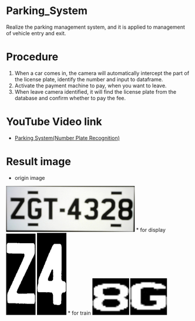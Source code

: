 # Parking_System
Realize the parking management system, and it is applied to management of vehicle entry and exit.
# Procedure
1. When a car comes in, the camera will automatically intercept the part of the license plate, identify the number and input to dataframe.
2. Activate the payment machine to pay, when you want to leave.
3. When leave camera identified, it will find the license plate from the database and confirm whether to pay the fee.
# YouTube Video link
* <a href="https://www.youtube.com/watch?v=1yvqx_l7rzQ/">Parking System(Number Plate Recognition)</a>
# Result image
* origin image
<img src='https://github.com/Appmedia06/Parking_System/blob/master/image_folder/image_2.jpg' width=350/>
* for display
<img src='https://github.com/Appmedia06/Parking_System/blob/master/image_folder/0.jpg' width=80/>
<img src='https://github.com/Appmedia06/Parking_System/blob/master/image_folder/4.jpg' width=80/>
* for train
<img src='https://github.com/Appmedia06/Parking_System/blob/master/image_folder/7.jpg' width=100/>
<img src='https://github.com/Appmedia06/Parking_System/blob/master/image_folder/1.jpg' width=100/>
